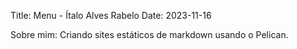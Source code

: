 Title: Menu - Ítalo Alves Rabelo
Date: 2023-11-16

Sobre mim: Criando sites estáticos de markdown usando o Pelican.

